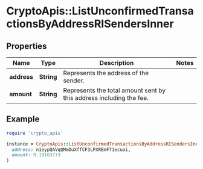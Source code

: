 # CryptoApis::ListUnconfirmedTransactionsByAddressRISendersInner

## Properties

| Name | Type | Description | Notes |
| ---- | ---- | ----------- | ----- |
| **address** | **String** | Represents the address of the sender. |  |
| **amount** | **String** | Represents the total amount sent by this address including the fee. |  |

## Example

```ruby
require 'crypto_apis'

instance = CryptoApis::ListUnconfirmedTransactionsByAddressRISendersInner.new(
  address: n1eypQAVqQMmDuXffCF3LPXREmF71ecuai,
  amount: 0.19163773
)
```


